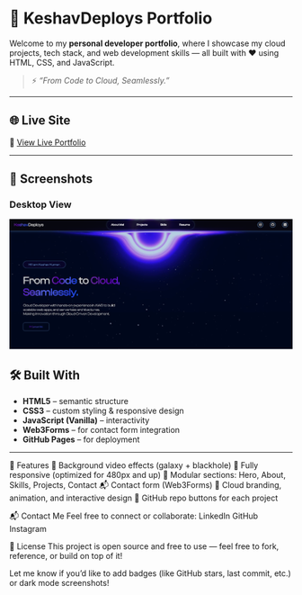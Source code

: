 # 🚀 KeshavDeploys Portfolio

Welcome to my **personal developer portfolio**, where I showcase my cloud projects, tech stack, and web development skills — all built with ❤️ using HTML, CSS, and JavaScript.
> ⚡ _“From Code to Cloud, Seamlessly.”_
---

## 🌐 Live Site
🔗 [View Live Portfolio](https://zweely.github.io/Portfolio)

---

## 📸 Screenshots

### Desktop View  
![Desktop View](images/Project3.png)

## 🛠️ Built With

- **HTML5** – semantic structure
- **CSS3** – custom styling & responsive design
- **JavaScript (Vanilla)** – interactivity
- **Web3Forms** – for contact form integration
- **GitHub Pages** – for deployment
---

🎯 Features
🎥 Background video effects (galaxy + blackhole)
📱 Fully responsive (optimized for 480px and up)
🧩 Modular sections: Hero, About, Skills, Projects, Contact
📬 Contact form (Web3Forms)
🧠 Cloud branding, animation, and interactive design
🔗 GitHub repo buttons for each project

📬 Contact Me
Feel free to connect or collaborate:
LinkedIn
GitHub
Instagram

📝 License
This project is open source and free to use — feel free to fork, reference, or build on top of it!

Let me know if you’d like to add badges (like GitHub stars, last commit, etc.) or dark mode screenshots!
